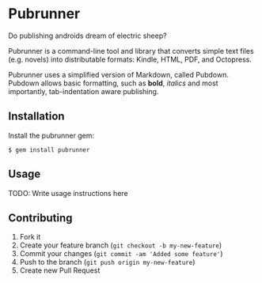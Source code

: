 # Pubrunner

Do publishing androids dream of electric sheep?

Pubrunner is a command-line tool and library that converts simple text files (e.g. novels) into distributable formats: Kindle, HTML, PDF, and Octopress.

Pubrunner uses a simplified version of Markdown, called Pubdown. Pubdown allows basic formatting, such as **bold**, *italics* and most importantly, tab-indentation aware publishing.

## Installation

Install the pubrunner gem:

    $ gem install pubrunner

## Usage

TODO: Write usage instructions here

## Contributing

1. Fork it
2. Create your feature branch (`git checkout -b my-new-feature`)
3. Commit your changes (`git commit -am 'Added some feature'`)
4. Push to the branch (`git push origin my-new-feature`)
5. Create new Pull Request
